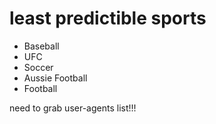 # least predictible sports
- Baseball
- UFC
- Soccer
- Aussie Football
- Football



need to grab user-agents list!!!